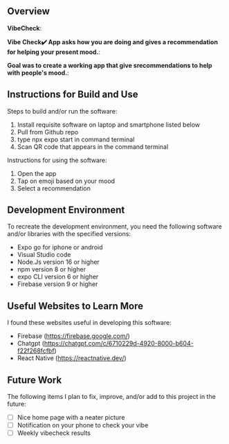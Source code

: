 ## Overview
 
**VibeCheck**:

**Vibe Check✔️ App asks how you are doing and gives a recommendation for helping your present mood.**:

**Goal was to create a working app that give srecommendations to help with people's mood.**:

## Instructions for Build and Use

Steps to build and/or run the software:

1. Install requisite software on laptop and smartphone listed below
2. Pull from Github repo
3. type npx expo start in command terminal
4. Scan QR code that appears in the command terminal

Instructions for using the software:

1. Open the app
2. Tap on emoji based on your mood
3. Select a recommendation

## Development Environment 

To recreate the development environment, you need the following software and/or libraries with the specified versions:

* Expo go for iphone or android
* Visual Studio code 
* Node.Js version 16 or higher
* npm version 8 or higher
* expo CLI version 6 or higher
* Firebase version 9 or higher

## Useful Websites to Learn More

I found these websites useful in developing this software:

* Firebase (https://firebase.google.com/)
* Chatgpt (https://chatgpt.com/c/6710229d-4920-8000-b604-f22f268fcfbf)
* React Native (https://reactnative.dev/)

## Future Work

The following items I plan to fix, improve, and/or add to this project in the future:

* [ ] Nice home page with a neater picture
* [ ] Notification on your phone to check your vibe
* [ ] Weekly vibecheck results
